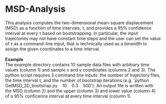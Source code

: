 # MSD-Analysis

This analysis computes the two-dimensional mean-square displacement (MSD) as a function of time intervals, &tau;, and provides a 95% confidence interval at every &tau; based on bootstrapping.  In particular, the input trajectories may not have constant time steps and the user can set the value of &tau; as a command-line input, that is technically used as a binwidth to assign the given coordinates to a time interval.
<br />
<br />
**Example**
<br />
The example directory contains 10 sample data files with arbitrary time values (column 1) and sample x and y coordinates (columns 2 and 3). The python script requires 3 command line inputs: the number of trajectory files, the time interval &tau;, and the number of bootstrap iterations (e.g. 'python GetMSD_2D_bootstrap.py &nbsp;&nbsp; 10 &nbsp;&nbsp; 0.3 &nbsp;&nbsp; 500'). An output file is written with the MSD (column 2) and the upper (column 3) and lower value (column 4) of a 95% conficence interval at every time interval (column 1).
